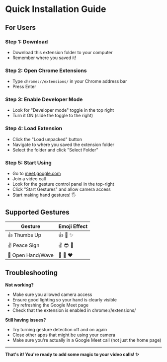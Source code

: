 
# Quick Installation Guide

## For Users

### Step 1: Download
- Download this extension folder to your computer
- Remember where you saved it!

### Step 2: Open Chrome Extensions
- Type `chrome://extensions/` in your Chrome address bar
- Press Enter

### Step 3: Enable Developer Mode
- Look for "Developer mode" toggle in the top right
- Turn it ON (slide the toggle to the right)

### Step 4: Load Extension
- Click the "Load unpacked" button
- Navigate to where you saved the extension folder
- Select the folder and click "Select Folder"

### Step 5: Start Using
- Go to [meet.google.com](https://meet.google.com)
- Join a video call
- Look for the gesture control panel in the top-right
- Click "Start Gestures" and allow camera access
- Start making hand gestures! 🖐️

## Supported Gestures

| Gesture | Emoji Effect |
|---------|--------------|
| 👍 Thumbs Up | 👍 💪 ✨ |
| ✌️ Peace Sign | ✌️ 😎 🎉 |
| 👋 Open Hand/Wave | 👋 💫 ❤️ |

## Troubleshooting

**Not working?**
- Make sure you allowed camera access
- Ensure good lighting so your hand is clearly visible
- Try refreshing the Google Meet page
- Check that the extension is enabled in chrome://extensions/

**Still having issues?**
- Try turning gesture detection off and on again
- Close other apps that might be using your camera
- Make sure you're actually in a Google Meet call (not just the home page)

---

**That's it! You're ready to add some magic to your video calls! ✨**
